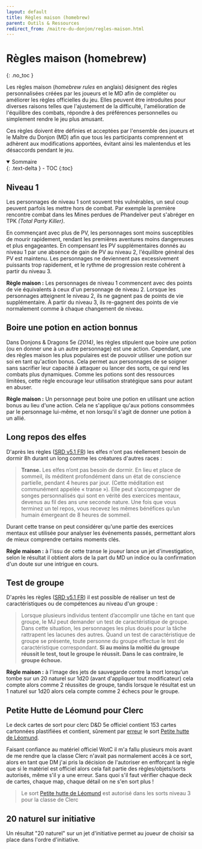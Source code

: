 ```yaml
---
layout: default
title: Règles maison (homebrew)
parent: Outils & Ressources
redirect_from: /maitre-du-donjon/regles-maison.html
---
```



# Règles maison (homebrew)
{: .no_toc }

Les règles maison (*homebrew rules* en anglais) désignent des règles personnalisées créées par les joueurs et le MD afin de compléter ou améliorer les règles officielles du jeu. Elles peuvent être introduites pour diverses raisons telles que l'ajustement de la difficulté, l'amélioration de l'équilibre des combats, répondre à des préférences personnelles ou simplement rendre le jeu plus amusant.

Ces règles doivent être définies et acceptées par l'ensemble des joueurs et le Maître du Donjon (MD) afin que tous les participants comprennent et adhèrent aux modifications apportées, évitant ainsi les malentendus et les désaccords pendant le jeu.

<details open markdown="block">
  <summary>
    Sommaire
  </summary>
  {: .text-delta }
- TOC
{:toc}
</details>

## Niveau 1

Les personnages de niveau 1 sont souvent très vulnérables, un seul coup peuvent parfois les mettre hors de combat. Par exemple la première rencontre combat dans les Mines perdues de Phandelver peut s'abréger en TPK *(Total Party Killer)*.

En commençant avec plus de PV, les personnages sont moins susceptibles de mourir rapidement, rendant les premières aventures moins dangereuses et plus engageantes.
En compensant les PV supplémentaires donnés au niveau 1 par une absence de gain de PV au niveau 2, l'équilibre général des PV est maintenu.
Les personnages ne deviennent pas excessivement puissants trop rapidement, et le rythme de progression reste cohérent à partir du niveau 3.

**Règle maison :** Les personnages de niveau 1 commencent avec des points de vie équivalents à ceux d'un personnage de niveau 2. Lorsque les personnages atteignent le niveau 2, ils ne gagnent pas de points de vie supplémentaire. À partir du niveau 3, ils re-gagnent des points de vie normalement comme à chaque changement de niveau.


## Boire une potion en action bonnus

Dans Donjons & Dragons 5e *(2014)*, les règles stipulent que boire une potion (ou en donner une à un autre personnage) est une action. Cependant, une des règles maison les plus populaires est de pouvoir utiliser une potion sur soi en tant qu'action bonus. Cela permet aux personnages de se soigner sans sacrifier leur capacité à attaquer ou lancer des sorts, ce qui rend les combats plus dynamiques. Comme les potions sont des ressources limitées, cette règle encourage leur utilisation stratégique sans pour autant en abuser.

**Règle maison :** Un personnage peut boire une potion en utilisant une action bonus au lieu d'une action. Cela ne s'applique qu'aux potions consommées par le personnage lui-même, et non lorsqu'il s'agit de donner une potion à un allié.


## Long repos des elfes

D'après les règles ([SRD v5.1 FR](https://media.wizards.com/2023/downloads/dnd/SRD_CC_v5.1_FR.pdf)) les elfes n'ont pas réellement besoin de dormir 8h durant un long comme les créatures d'autres races :
>**Transe.** Les elfes n’ont pas besoin de dormir. En lieu et place de sommeil, ils méditent profondément dans un état de conscience partielle, pendant 4 heures par
>jour. (Cette méditation est communément appelée « transe »). Elle peut s’accompagner de songes personnalisés qui sont en vérité des exercices mentaux,
>devenus au fil des ans une seconde nature. Une fois que vous terminez un tel repos, vous recevez les mêmes bénéfices qu’un humain émergeant de 8 heures de
>sommeil.

Durant cette transe on peut considérer qu'une partie des exercices mentaux est utilisée pour analyser les événements passés, permettant alors de mieux comprendre certains moments clés.

**Règle maison :** à l'issu de cette transe le joueur lance un jet d'investigation, selon le résultat il obtient alors de la part du MD un indice ou la confirmation d'un doute sur une intrigue en cours.


## Test de groupe

D'après les règles ([SRD v5.1 FR](https://media.wizards.com/2023/downloads/dnd/SRD_CC_v5.1_FR.pdf)) il est possible de réaliser un test de caractéristiques ou de compétences au niveau d'un groupe :
>Lorsque plusieurs individus tentent d’accomplir une tâche en tant que groupe, le MJ peut demander un test de caractéristique de groupe. Dans cette situation,
>les personnages les plus doués pour la tâche rattrapent les lacunes des autres. Quand un test de caractéristique de groupe se présente, toute personne du groupe effectue le test de caractéristique correspondant.
>**Si au moins la moitié du groupe réussit le test, tout le groupe le réussit. Dans le cas contraire, le groupe échoue.**

**Règle maison :** à l'image des jets de sauvegarde contre la mort lorsqu'un tombe sur un 20 naturel sur 1d20 (avant d'appliquer tout modificateur) cela compte alors comme 2 réussites de groupe, tandis lorsque le résultat est un 1 naturel sur 1d20 alors cela compte comme 2 échecs pour le groupe.


## Petite Hutte de Léomund pour Clerc

Le deck cartes de sort pour clerc D&D 5e officiel contient 153 cartes cartonnées plastifiées et contient, sûrement par [erreur](https://www.reddit.com/r/dndnext/comments/es47bi/comment/ff7q3x4/?utm_source=share&utm_medium=web3x&utm_name=web3xcss&utm_term=1&utm_content=share_button) le sort [Petite hutte de Léomund](/donnees/sorts.html#petite-hutte-de-l%C3%A9omund-niveau-3). 

Faisant confiance au matériel officiel WotC il m'a fallu plusieurs mois avant de me rendre que la classe Clerc n'avait pas normalement accès à ce sort, alors en tant que DM j'ai pris la décision de l'autoriser en enfforçant la règle que si le matériel est officiel alors cela fait partie des règles/objets/sorts autorisés, même s'il y a une erreur. Sans quoi s'il faut vérifier chaque deck de cartes, chaque map, chaque détail on ne s'en sort plus !

>Le sort [Petite hutte de Léomund](/donnees/sorts.html#petite-hutte-de-l%C3%A9omund-niveau-3) est autorisé dans les sorts niveau 3 pour la classe de Clerc

## 20 naturel sur initiative

Un résultat "20 naturel" sur un jet d'initiative permet au joueur de choisir sa place dans l'ordre d'initiative.



